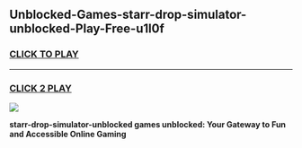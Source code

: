 
## Unblocked-Games-starr-drop-simulator-unblocked-Play-Free-u1l0f
<h3>
<a href="https://premium76.site?title=starr-drop-simulator-unblocked&ref=18A1">CLICK TO PLAY</a></h3>
<hr>

<h3>
<a href="https://premium76.site?title=starr-drop-simulator-unblocked&ref=18A1">CLICK 2 PLAY</a>
  
</h3>

<a href="https://premium76.site?title=starr-drop-simulator-unblocked&ref=18A1"><img src="https://clearcache.store/games.png"></a>


**starr-drop-simulator-unblocked games unblocked: Your Gateway to Fun and Accessible Online Gaming**
